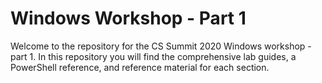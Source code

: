 # Windows Workshop - Part 1

Welcome to the repository for the CS Summit 2020 Windows workshop - part 1. In this repository you will find the comprehensive lab guides, a PowerShell reference, and reference material for each section.
